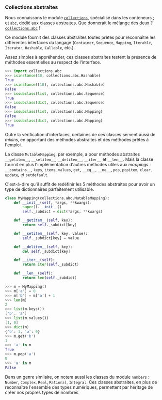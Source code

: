 ### Collections abstraites

Nous connaissons le module [`collections`](https://docs.python.org/3/library/collections.html), spécialisé dans les conteneurs ;
et [`abc`](https://docs.python.org/3/library/abc.html), dédié aux classes abstraites.
Que donnerait le mélange des deux ? [`collections.abc`](https://docs.python.org/3/library/collections.abc.html) !

Ce module fournit des classes abstraites toutes prêtes pour reconnaître les différentes interfaces du langage (`Container`, `Sequence`, `Mapping`, `Iterable`, `Iterator`, `Hashable`, `Callable`, etc.).

Assez simples à appréhender, ces classes abstraites testent la présence de méthodes essentielles au respect de l'interface.

```python
>>> import collections.abc
>>> isinstance(10, collections.abc.Hashable)
True
>>> isinstance([10], collections.abc.Hashable)
False
>>> issubclass(list, collections.abc.Sequence)
True
>>> issubclass(dict, collections.abc.Sequence)
False
>>> issubclass(list, collections.abc.Mapping)
False
>>> issubclass(dict, collections.abc.Mapping)
True
```

Outre la vérification d'interfaces, certaines de ces classes servent aussi de *mixins*, en apportant des méthodes abstraites et des méthodes prêtes à l'emploi.

La classe `MutableMapping`, par exemple, a pour méthodes abstraites `__getitem__`, `__setitem__`, `__delitem__`, `__iter__` et `__len__`.
Mais la classe fournit en plus l'implémentation d'autres méthodes utiles aux *mappings* : `__contains__`, `keys`, `items`, `values`, `get`, `__eq__`, `__ne__`, `pop`, `popitem`, `clear`, `update`, et `setdefault`.

C'est-à-dire qu'il suffit de redéfinir les 5 méthodes abstraites pour avoir un type de dictionnaires parfaitement utilisable.

```python
class MyMapping(collections.abc.MutableMapping):
    def __init__(self, *args, **kwargs):
        super().__init__()
        self._subdict = dict(*args, **kwargs)

    def __getitem__(self, key):
        return self._subdict[key]

    def __setitem__(self, key, value):
        self._subdict[key] = value

    def __delitem__(self, key):
        del self._subdict[key]

    def __iter__(self):
        return iter(self._subdict)

    def __len__(self):
        return len(self._subdict)
```

```python
>>> m = MyMapping()
>>> m['a'] = 0
>>> m['b'] = m['a'] + 1
>>> len(m)
2
>>> list(m.keys())
['b', 'a']
>>> list(m.values())
[1, 0]
>>> dict(m)
{'b': 1, 'a': 0}
>>> m.get('b')
1
>>> 'a' in m
True
>>> m.pop('a')
0
>>> 'a' in m
False
```

Dans un genre similaire, on notera aussi les classes du module `numbers` : `Number`, `Complex`, `Real`, `Rational`, `Integral`.
Ces classes abstraites, en plus de reconnaître l'ensemble des types numériques, permettent par héritage de créer nos propres types de nombres.

